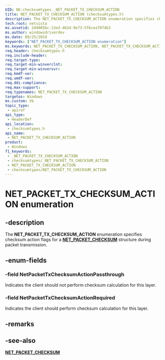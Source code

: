 ```yaml
---
UID: NE:checksumtypes._NET_PACKET_TX_CHECKSUM_ACTION
title: NET_PACKET_TX_CHECKSUM_ACTION (checksumtypes.h)
description: The NET_PACKET_TX_CHECKSUM_ACTION enumeration specifies checksum action flags for a NET_PACKET_CHECKSUM structure during packet transmission.
tech.root: netvista
ms.assetid: 2d4005bc-13e3-462d-9e73-5f6cea707db3
ms.author: windowsdriverdev
ms.date: 09/25/2019
keywords: ["NET_PACKET_TX_CHECKSUM_ACTION enumeration"]
ms.keywords: NET_PACKET_TX_CHECKSUM_ACTION, NET_PACKET_TX_CHECKSUM_ACTION,
req.header: checksumtypes.h
req.include-header: 
req.target-type: 
req.target-min-winverclnt: 
req.target-min-winversvr: 
req.kmdf-ver: 
req.umdf-ver: 
req.ddi-compliance: 
req.max-support: 
req.typenames: NET_PACKET_TX_CHECKSUM_ACTION
targetos: Windows
ms.custom: Vb
topic_type:
 - apiref
api_type:
 - HeaderDef
api_location:
 - checksumtypes.h
api_name:
 - NET_PACKET_TX_CHECKSUM_ACTION
product:
 - Windows
f1_keywords:
 - _NET_PACKET_TX_CHECKSUM_ACTION
 - checksumtypes/_NET_PACKET_TX_CHECKSUM_ACTION
 - NET_PACKET_TX_CHECKSUM_ACTION
 - checksumtypes/NET_PACKET_TX_CHECKSUM_ACTION
---
```


# NET_PACKET_TX_CHECKSUM_ACTION enumeration


## -description

The **NET_PACKET_TX_CHECKSUM_ACTION** enumeration specifies checksum action flags for a [**NET_PACKET_CHECKSUM**](../checksumtypes/ns-checksumtypes-_net_packet_checksum.md) structure during packet transmission.

## -enum-fields

### -field NetPacketTxChecksumActionPassthrough 

Indicates the client should not perform checksum calculation for this layer.

### -field NetPacketTxChecksumActionRequired 

Indicates the client should perform checksum calculation for this layer.

## -remarks

## -see-also

[**NET_PACKET_CHECKSUM**](../checksumtypes/ns-checksumtypes-_net_packet_checksum.md)

